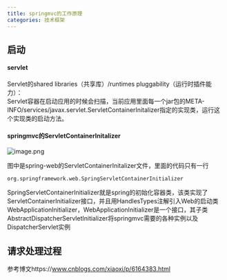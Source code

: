 ```yaml
---
title: springmvc的工作原理
categories: 技术框架
---
```

## 启动
#### servlet
Servlet的shared libraries（共享库）/runtimes pluggability（运行时插件能力）：  
Servlet容器在启动应用的时候会扫描，当前应用里面每一个jar包的META-INFO/services/javax.servlet.ServletContainerInitalizer指定的实现类，运行这个实现类的启动方法。
#### springmvc的ServletContainerInitalizer
![image.png](http://118.25.96.88/images/Framework-SpringmvcPrinciple-1.png)

图中是spring-web的ServletContainerInitalizer文件，里面的代码只有一行
```
org.springframework.web.SpringServletContainerInitializer
```
SpringServletContainerInitializer就是spring的初始化容器类，该类实现了ServletContainerInitializer接口，并且用HandlesTypes注解引入Web的启动类WebApplicationInitializer，WebApplicationInitializer是一个接口，其子类AbstractDispatcherServletInitializer将springmvc需要的各种实例以及DispatcherServlet实例

## 请求处理过程
参考博文https://www.cnblogs.com/xiaoxi/p/6164383.html